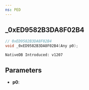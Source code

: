 ```yaml
---
ns: PED
---
```

## _0xED9582B3DA8F02B4

```c
// 0xED9582B3DA8F02B4
void _0xED9582B3DA8F02B4(Any p0);
```

```
NativeDB Introduced: v1207
```

## Parameters
* **p0**:
